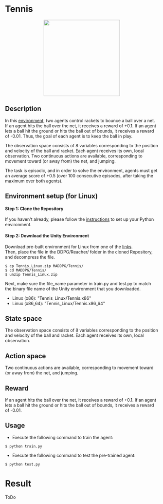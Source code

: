 # Tennis

<p align="center">
    <img src="../../assets/tennis_maddpg_test.gif" height="250px">
</p>

## Description
In this [environment](https://github.com/Unity-Technologies/ml-agents/blob/master/docs/Learning-Environment-Examples.md#tennis), two agents control rackets to bounce a ball over a net. If an agent hits the ball over the net, it receives a reward of +0.1.  If an agent lets a ball hit the ground or hits the ball out of bounds, it receives a reward of -0.01.  Thus, the goal of each agent is to keep the ball in play.

The observation space consists of 8 variables corresponding to the position and velocity of the ball and racket. Each agent receives its own, local observation.  Two continuous actions are available, corresponding to movement toward (or away from) the net, and jumping.

The task is episodic, and in order to solve the environment, agents must get an average score of +0.5 (over 100 consecutive episodes, after taking the maximum over both agents).

## Environment setup (for Linux)

#### Step 1: Clone the Repository
If you haven't already, please follow the [instructions](https://github.com/dganbold/deep_reinforcement_learning) to set up your Python environment.

#### Step 2: Download the Unity Environment
Download pre-built environment for Linux from one of the [links](https://s3-us-west-1.amazonaws.com/udacity-drlnd/P3/Tennis/Tennis_Linux.zip).<br />
Then, place the file in the DDPG/Reacher/ folder in the cloned Repository, and decompress the file.<br />

```
$ cp Tennis_Linux.zip MADDPG/Tennis/
$ cd MADDPG/Tennis/
$ unzip Tennis_Linux.zip
```

Next, make sure the file_name parameter in train.py and test.py to match the binary file name of the Unity environment that you downloaded.
- Linux (x86): "Tennis_Linux/Tennis.x86"
- Linux (x86_64): "Tennis_Linux/Tennis.x86_64"

## State space
The observation space consists of 8 variables corresponding to the position and velocity of the ball and racket. Each agent receives its own, local observation.  

## Action space
Two continuous actions are available, corresponding to movement toward (or away from) the net, and jumping.

## Reward
If an agent hits the ball over the net, it receives a reward of +0.1.  If an agent lets a ball hit the ground or hits the ball out of bounds, it receives a reward of -0.01.

## Usage

- Execute the following command to train the agent:

```
$ python train.py
```

- Execute the following command to test the pre-trained agent:

```
$ python test.py
```

# Result
ToDo
